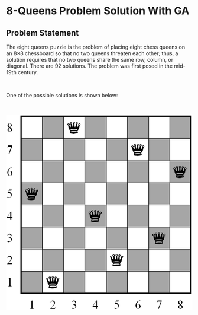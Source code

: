 # 8-Queens Problem Solution With GA

## Problem Statement
The eight queens puzzle is the problem of placing eight chess queens on an 8×8 chessboard so that no two queens threaten each other; thus, a solution requires that no two queens share the same row, column, or diagonal. There are 92 solutions. The problem was first posed in the mid-19th century.

<br>

One of the possible solutions is shown below:

<br>

![Fig. 1: 8-Queens Problem](/assets/images/8-queen.png)

